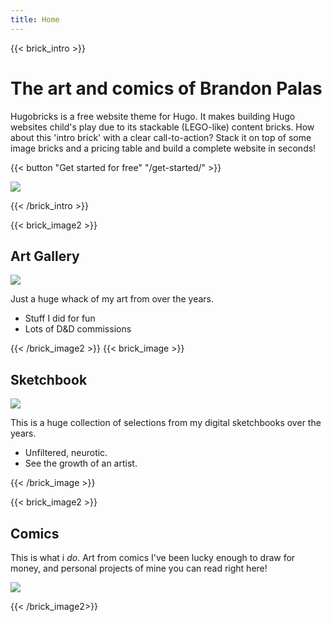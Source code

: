```yaml
---
title: Home
---
```

{{< brick_intro >}}

# The art and comics of Brandon Palas

Hugobricks is a free website theme for Hugo. It makes building Hugo websites child's play due to its stackable (LEGO-like) content bricks. How about this 'intro brick' with a clear call-to-action? Stack it on top of some image bricks and a pricing table and build a complete website in seconds!

{{< button "Get started for free" "/get-started/" >}}

![](/img/graphics/bpalas-bio.png)

{{< /brick_intro >}}

{{< brick_image2 >}}

## Art Gallery

![](/uploads/illustrations/cuate/responsive.svg)

Just a huge whack of my art from over the years.

- Stuff I did for fun
- Lots of D&D commissions

{{< /brick_image2 >}}
{{< brick_image >}}

## Sketchbook

![](/uploads/illustrations/cuate/version-control.svg)

This is a huge collection of selections from my digital sketchbooks over the years. 

- Unfiltered, neurotic. 
- See the growth of an artist.


{{< /brick_image >}}

{{< brick_image2 >}}

## Comics
This is what i *do*. Art from comics I've been lucky enough to draw for money, and personal projects of mine you can read right here!

![](/uploads/illustrations/cuate/version-control.svg)

{{< /brick_image2>}}
